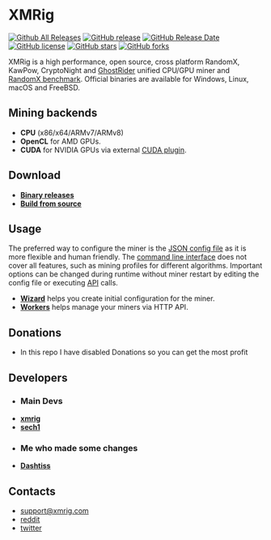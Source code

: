 # XMRig

[![Github All Releases](https://img.shields.io/github/downloads/Dashtiss/xmrig/total.svg)](https://github.com/Dashtiss/xmrig/releases)
[![GitHub release](https://img.shields.io/github/release/Dashtiss/xmrig/all.svg)](https://github.com/Dashtiss/xmrig/releases)
[![GitHub Release Date](https://img.shields.io/github/release-date/xmrig/xmrig.svg)](https://github.com/Dashtiss/xmrig/releases)
[![GitHub license](https://img.shields.io/github/license/xmrig/xmrig.svg)](https://github.com/Dashtiss/xmrig/blob/master/LICENSE)
[![GitHub stars](https://img.shields.io/github/stars/Dashtiss/xmrig.svg)](https://github.com/Dashtiss/xmrig/stargazers)
[![GitHub forks](https://img.shields.io/github/forks/Dashtiss/xmrig.svg)](https://github.com/Dashtiss/xmrig/network)

XMRig is a high performance, open source, cross platform RandomX, KawPow, CryptoNight and [GhostRider](https://github.com/Dashtiss/xmrig/tree/master/src/crypto/ghostrider#readme) unified CPU/GPU miner and [RandomX benchmark](https://xmrig.com/benchmark). Official binaries are available for Windows, Linux, macOS and FreeBSD.

## Mining backends
- **CPU** (x86/x64/ARMv7/ARMv8)
- **OpenCL** for AMD GPUs.
- **CUDA** for NVIDIA GPUs via external [CUDA plugin](https://github.com/xmrig/xmrig-cuda).

## Download
* **[Binary releases](https://github.com/Dashtiss/xmrig/releases)**
* **[Build from source](https://xmrig.com/docs/miner/build)**

## Usage
The preferred way to configure the miner is the [JSON config file](https://xmrig.com/docs/miner/config) as it is more flexible and human friendly. The [command line interface](https://xmrig.com/docs/miner/command-line-options) does not cover all features, such as mining profiles for different algorithms. Important options can be changed during runtime without miner restart by editing the config file or executing [API](https://xmrig.com/docs/miner/api) calls.

* **[Wizard](https://xmrig.com/wizard)** helps you create initial configuration for the miner.
* **[Workers](http://workers.xmrig.info)** helps manage your miners via HTTP API.

## Donations
* In this repo I have disabled Donations so you can get the most profit

## Developers
* ### Main Devs
* **[xmrig](https://github.com/xmrig)**
* **[sech1](https://github.com/SChernykh)**
* ### Me who made some changes
* **[Dashtiss](https://github.com/Dashtiss)**

## Contacts
* support@xmrig.com
* [reddit](https://www.reddit.com/user/XMRig/)
* [twitter](https://twitter.com/xmrig_dev)

